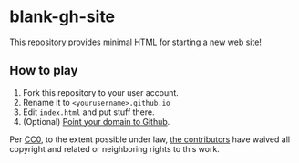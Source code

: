 # blank-gh-site

This repository provides minimal HTML for starting a new web site!

## How to play

1. Fork this repository to your user account.
2. Rename it to `<yourusername>.github.io`
3. Edit `index.html` and put stuff there.
4. (Optional) [Point your domain to Github](https://help.github.com/articles/using-a-custom-domain-with-github-pages/).

Per [CC0](http://creativecommons.org/publicdomain/zero/1.0/), to the extent possible under law, [the contributors](https://github.com/indieweb/blank-gh-site/graphs/contributors) have waived all copyright and related or neighboring rights to this work.
